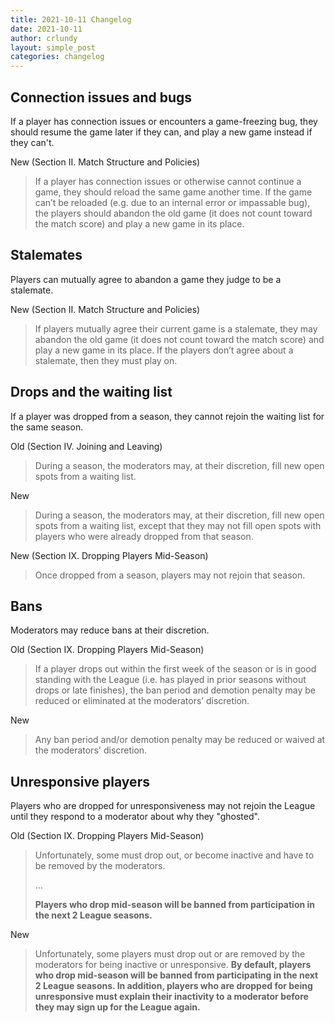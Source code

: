 ```yaml
---
title: 2021-10-11 Changelog
date: 2021-10-11
author: crlundy
layout: simple_post
categories: changelog
---
```

## Connection issues and bugs
If a player has connection issues or encounters a game-freezing bug, they should resume the game later if they can, and play a new game instead if they can't.

New (Section II. Match Structure and Policies)
> If a player has connection issues or otherwise cannot continue a game, they should reload the same game another time. If the game can’t be reloaded (e.g. due to an internal error or impassable bug), the players should abandon the old game (it does not count toward the match score) and play a new game in its place.


## Stalemates
Players can mutually agree to abandon a game they judge to be a stalemate.

New (Section II. Match Structure and Policies)
> If players mutually agree their current game is a stalemate, they may abandon the  old game (it does not count toward the match score) and play a new game in its place. If the players don’t agree about a stalemate, then they must play on.


## Drops and the waiting list
If a player was dropped from a season, they cannot rejoin the waiting list for the same season.

Old (Section IV. Joining and Leaving)
> During a season, the moderators may, at their discretion, fill new open spots from a waiting list.

New
> During a season, the moderators may, at their discretion, fill new open spots from a waiting list, except that they may not fill open spots with players who were already dropped from that season.

New (Section IX. Dropping Players Mid-Season)
> Once dropped from a season, players may not rejoin that season.


## Bans
Moderators may reduce bans at their discretion.

Old (Section IX. Dropping Players Mid-Season)
> If a player drops out within the first week of the season or is in good standing with the League (i.e. has played in prior seasons without drops or late finishes), the ban period and demotion penalty may be reduced or eliminated at the moderators’ discretion.

New
> Any ban period and/or demotion penalty may be reduced or waived at the moderators' discretion.


## Unresponsive players
Players who are dropped for unresponsiveness may not rejoin the League until they respond to a moderator about why they "ghosted".

Old (Section IX. Dropping Players Mid-Season)
> Unfortunately, some must drop out, or become inactive and have to be removed by the moderators.
>
> ...
>
> **Players who drop mid-season will be banned from participation in the next 2 League seasons.**

New
> Unfortunately, some players must drop out or are removed by the moderators for being inactive or unresponsive. **By default, players who drop mid-season will be banned from participating in the next 2 League seasons. In addition, players who are dropped for being unresponsive must explain their inactivity to a moderator before they may sign up for the League again.**